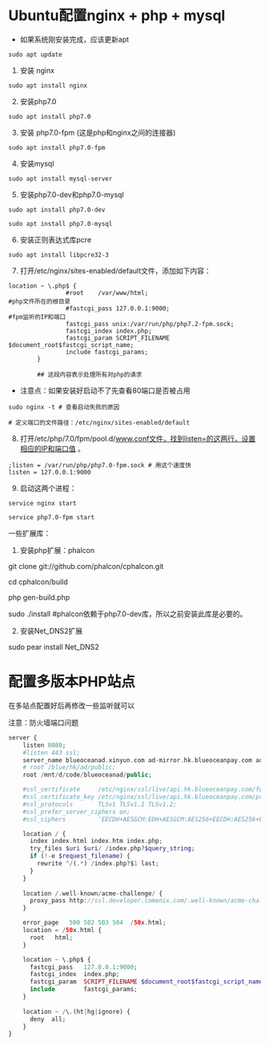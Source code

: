 # Ubuntu配置nginx + php + mysql

- 如果系统刚安装完成，应该更新apt
```
sudo apt update
```

1. 安装 nginx

```
sudo apt install nginx
```

2. 安装php7.0

```
sudo apt install php7.0
```

3. 安装 php7.0-fpm (这是php和nginx之间的连接器)

```
sudo apt install php7.0-fpm
```

4. 安装mysql

```
sudo apt install mysql-server
```

5. 安装php7.0-dev和php7.0-mysql
```
sudo apt install php7.0-dev

sudo apt install php7.0-mysql
```
6. 安装正则表达式库pcre
```
sudo apt install libpcre32-3
```

7. 打开/etc/nginx/sites-enabled/default文件，添加如下内容：

```
location ~ \.php$ {
                #root    /var/www/html;                                  #php文件所在的根目录
                #fastcgi_pass 127.0.0.1:9000;                      #fpm监听的IP和端口
                fastcgi_pass unix:/var/run/php/php7.2-fpm.sock;
                fastcgi_index index.php;
                fastcgi_param SCRIPT_FILENAME $document_root$fastcgi_script_name;
                include fastcgi_params;
        }

        ## 这段内容表示处理所有对php的请求

```
- 注意点：如果安装好启动不了先查看80端口是否被占用
```
sudo nginx -t # 查看启动失败的原因

# 定义端口的文件路径：/etc/nginx/sites-enabled/default
```

8. 打开/etc/php/7.0/fpm/pool.d/www.conf文件，找到listen=的这两行，设置相应的IP和端口值 。

```
;listen = /var/run/php/php7.0-fpm.sock # 用这个速度快
listen = 127.0.0.1:9000
```

9. 启动这两个进程：
```
service nginx start

service php7.0-fpm start
```


一些扩展库：


1. 安装php扩展：phalcon

git clone git://github.com/phalcon/cphalcon.git

cd cphalcon/build

php gen-build.php

sudo ./install                         #phalcon依赖于php7.0-dev库，所以之前安装此库是必要的。



2. 安装Net_DNS2扩展

sudo pear install Net_DNS2


# 配置多版本PHP站点
在多站点配置好后再修改一些监听就可以

注意：防火墙端口问题
```php
server {
    listen 8080;
    #listen 443 ssl;
    server_name blueoceanad.xinyun.com ad-mirror.hk.blueoceanpay.com ad-dev.hk.blueoceanpay.com;
    # root /blue/hk/ad/public;
    root /mnt/d/code/blueoceanad/public;    

    #ssl_certificate     /etc/nginx/ssl/live/api.hk.blueoceanpay.com/fullchain.pem;
    #ssl_certificate_key /etc/nginx/ssl/live/api.hk.blueoceanpay.com/privkey.pem;
    #ssl_protocols       TLSv1 TLSv1.1 TLSv1.2;
    #ssl_prefer_server_ciphers on;
    #ssl_ciphers         'EECDH+AESGCM:EDH+AESGCM:AES256+EECDH:AES256+EDH';

    location / {
      index index.html index.htm index.php;
      try_files $uri $uri/ /index.php?$query_string;
      if (!-e $request_filename) {
        rewrite ^/(.*) /index.php?$1 last;
      }
    }
    
    location /.well-known/acme-challenge/ {
      proxy_pass http://ssl.developer.comenix.com/.well-known/acme-challenge/;
    }

    error_page   500 502 503 504  /50x.html;
    location = /50x.html {
      root   html;
    }

    location ~ \.php$ {
      fastcgi_pass   127.0.0.1:9000;
      fastcgi_index  index.php;
      fastcgi_param  SCRIPT_FILENAME $document_root$fastcgi_script_name;
      include        fastcgi_params;
    }       
        
    location ~ /\.(ht|hg|ignore) {
      deny  all;
    }
}
```








